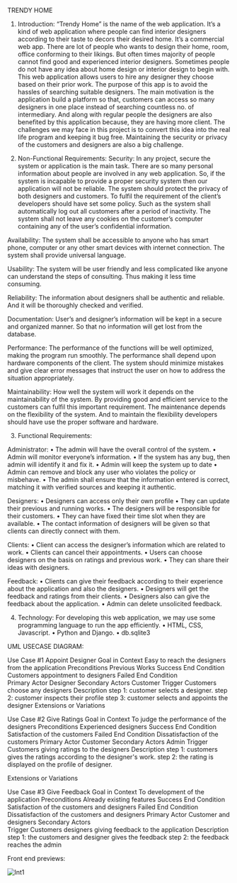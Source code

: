 TRENDY HOME


1.	Introduction:
“Trendy Home” is the name of the web application. It’s a kind of web application where people can find interior designers according to their taste to decors their desired home. It’s a commercial web app.
There are lot of people who wants to design their home, room, office conforming to their likings. But often times majority of people cannot find good and experienced interior designers. Sometimes people do not have any idea about home design or interior design to begin with. This web application allows users to hire any designer they choose based on their prior work.
The purpose of this app is to avoid the hassles of searching suitable designers. The main motivation is the application build a platform so that, customers can access so many designers in one place instead of searching countless no. of intermediary. And along with regular people the designers are also benefited by this application because, they are having more client.
The challenges we may face in this project is to convert this idea into the real life program and keeping it bug free. Maintaining the security or privacy of the customers and designers are also a big challenge. 

2.	Non-Functional Requirements:
Security:
In any project, secure the system or application is the main task. There are so many personal information about people are involved in any web application. So, if the system is incapable to provide a proper security system then our application will not be reliable. The system should protect the privacy of both designers and customers. To fulfil the requirement of the client’s developers should have set some policy. Such as the system shall automatically log out all customers after a period of inactivity. The system shall not leave any cookies on the customer’s computer containing any of the user’s confidential information.

Availability:
The system shall be accessible to anyone who has smart phone, computer or any other smart devices with internet connection. The system shall provide universal language. 


Usability:
The system will be user friendly and less complicated like anyone can understand the steps of consulting. Thus making it less time consuming.

Reliability:
The information about designers shall be authentic and reliable. And it will be thoroughly checked and verified.

Documentation:
User’s and designer’s information will be kept in a secure and organized manner. So that no information will get lost from the database.

Performance:
The performance of the functions will be well optimized, making the program run smoothly. The performance shall depend upon hardware components of the client. The system should minimize mistakes and give clear error messages that instruct the user on how to address the situation appropriately. 

Maintainability:
How well the system will work it depends on the maintainability of the system. By providing good and efficient service to the customers can fulfil this important requirement. The maintenance depends on the flexibility of the system. And to maintain the flexibility developers should have use the proper software and hardware. 

3.	Functional Requirements:

Administrator:
•	The admin will have the overall control of the system.
•	Admin will monitor everyone’s information.
•	If the system has any bug, then admin will identify it and fix it.
•	Admin will keep the system up to date
•	Admin can remove and block any user who violates the policy or misbehave.
•	The admin shall ensure that the information entered is correct, matching it with verified sources and keeping it authentic.
 


 Designers:
•	Designers can access only their own profile 
•	They can update their previous and running works.
•	The designers will be responsible for their customers.
•	They can have fixed their time slot when they are available.
•	The contact information of designers will be given so that clients can directly connect with them.

Clients:
•	Client can access the designer’s information which are related to work.
•	Clients can cancel their appointments.
•	Users can choose designers on the basis on ratings and previous work.
•	They can share their ideas with designers.

Feedback:
•	Clients can give their feedback according to their experience about the application and also the designers.
•	Designers will get the feedback and ratings from their clients.
•	Designers also can give the feedback about the application.
•	Admin can delete unsolicited feedback.

4.	Technology:
For developing this web application, we may use some programming language to run the app efficiently.
•	HTML, CSS, Javascript.
•	Python and Django.
•	db.sqlite3




UML USECASE DIAGRAM:



 








Use Case #1	Appoint Designer
Goal in Context	Easy to reach the designers from the application
Preconditions	Previous Works
Success End Condition	Customers appointment to designers
Failed End Condition	
Primary Actor	Designer
Secondary Actors	Customer
Trigger	Customers choose any designers
Description	step 1: customer selects a designer. 
step 2: customer inspects their profile 
step 3: customer selects and appoints the designer
Extensions or Variations	

Use Case #2	Give Ratings
Goal in Context	To judge the performance of the designers
Preconditions	Experienced designers
Success End Condition	Satisfaction of the customers
Failed End Condition	Dissatisfaction of the customers
Primary Actor	Customer
Secondary Actors	Admin
Trigger	Customers giving ratings to the designers
Description	step 1: customers gives the ratings according to the designer's work.
step 2: the rating is displayed on the profile of designer.

Extensions or Variations	

Use Case #3	Give Feedback
Goal in Context	To development of the application
Preconditions	Already existing features
Success End Condition	Satisfaction of the customers and designers
Failed End Condition	Dissatisfaction of the customers and designers
Primary Actor	Customer and designers
Secondary Actors	
Trigger	Customers designers giving feedback to the application
Description	step 1: the customers and designer gives the feedback
step 2: the feedback reaches the admin


Front end previews:






![Int1](https://github.com/AnikaAnmolSara/Interior_Designer/assets/136097878/607889fb-7445-43d5-ba16-d640a8538f31)





